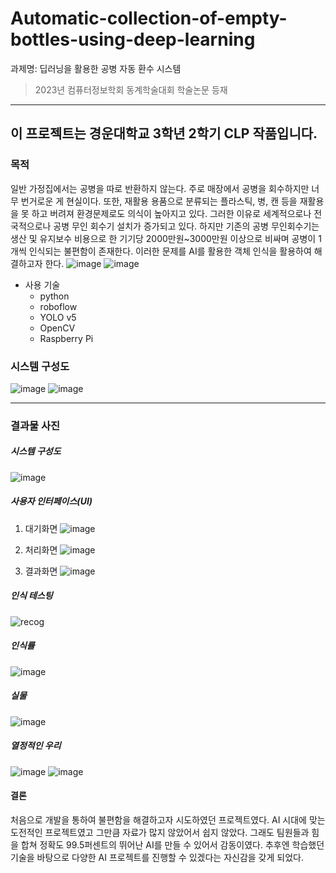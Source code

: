 # Automatic-collection-of-empty-bottles-using-deep-learning
과제명: 딥러닝을 활용한 공병 자동 환수 시스템
> 2023년 컴퓨터정보학회 동계학술대회 학술논문 등재

* * *

## 이 프로젝트는 경운대학교 3학년 2학기 CLP 작품입니다.

### 목적
일반 가정집에서는 공병을 따로 반환하지 않는다. 주로 매장에서 공병을 회수하지만 너무 번거로운 게 현실이다. 또한, 재활용 용품으로 분류되는 플라스틱, 병, 캔 등을 재활용을 못 하고 버려져 환경문제로도 의식이 높아지고 있다. 그러한 이유로 세계적으로나 전국적으로나 공병 무인 회수기 설치가 증가되고 있다. 하지만 기존의 공병 무인회수기는 생산 및 유지보수 비용으로 한 기기당 2000만원~3000만원 이상으로 비싸며 공병이 1개씩 인식되는 불편함이 존재한다. 이러한 문제를 AI를 활용한 객체 인식을 활용하여 해결하고자 한다.
![image](https://github.com/sckdrms/Vehicle-data-analysis-dashboard-for-sudden-acceleration-accidents/assets/56631950/b7d6d996-82f5-4265-9610-a64cad6083d8)
![image](https://github.com/sckdrms/Vehicle-data-analysis-dashboard-for-sudden-acceleration-accidents/assets/56631950/45d22392-a9fc-4a6b-8906-2704736d963a)

* 사용 기술
  - python
  - roboflow
  - YOLO v5
  - OpenCV
  - Raspberry Pi

### 시스템 구성도
![image](https://github.com/sckdrms/Vehicle-data-analysis-dashboard-for-sudden-acceleration-accidents/assets/56631950/e2ba7a36-54af-4102-aab5-f7f9180a2899)
![image](https://github.com/sckdrms/study/assets/56631950/70478dd6-115f-47c6-b706-322a7d51d7b4)

* * *

### 결과물 사진

##### 시스템 구성도
![image](https://github.com/sckdrms/Vehicle-data-analysis-dashboard-for-sudden-acceleration-accidents/assets/56631950/f898b41a-c63d-4b77-96f6-000347bb4bc6)

##### 사용자 인터페이스(UI)
1. 대기화면
![image](https://github.com/sckdrms/Vehicle-data-analysis-dashboard-for-sudden-acceleration-accidents/assets/56631950/610f482e-7a12-44ff-9af0-25b07c9e1ef2)

2. 처리화면
![image](https://github.com/sckdrms/Vehicle-data-analysis-dashboard-for-sudden-acceleration-accidents/assets/56631950/72d92957-fd57-4a2d-9cf8-660a5132b29c)

3. 결과화면
![image](https://github.com/sckdrms/Vehicle-data-analysis-dashboard-for-sudden-acceleration-accidents/assets/56631950/e2296bd1-7503-4c02-9bd6-b4acdcdc1022)

##### 인식 테스팅
![recog](https://github.com/sckdrms/Vehicle-data-analysis-dashboard-for-sudden-acceleration-accidents/assets/56631950/82214fd5-5ed5-4b03-8211-e17710d5b212)

##### 인식률
![image](https://github.com/sckdrms/Automatic-collection-of-empty-bottles-using-deep-learning/assets/56631950/adb1b747-e5b0-49b4-9e1a-4faa471652f7)

##### 실물
![image](https://github.com/sckdrms/Vehicle-data-analysis-dashboard-for-sudden-acceleration-accidents/assets/56631950/94b0bba4-1232-427b-863c-166bf49012a7)

##### 열정적인 우리
![image](https://github.com/sckdrms/Automatic-collection-of-empty-bottles-using-deep-learning/assets/56631950/3aa17914-25f8-4c4c-bda3-7439be983982)
![image](https://github.com/sckdrms/Automatic-collection-of-empty-bottles-using-deep-learning/assets/56631950/fa444ef8-97d8-4d70-8162-185b5cec99c5)


#### 결론
처음으로 개발을 통하여 불편함을 해결하고자 시도하였던 프로젝트였다.
AI 시대에 맞는 도전적인 프로젝트였고 그만큼 자료가 많지 않았어서 쉽지 않았다.
그래도 팀원들과 힘을 합쳐 정확도 99.5퍼센트의 뛰어난 AI를 만들 수 있어서 감동이였다.
추후엔 학습했던 기술을 바탕으로 다양한 AI 프로젝트를 진행할 수 있겠다는 자신감을 갖게 되었다.
